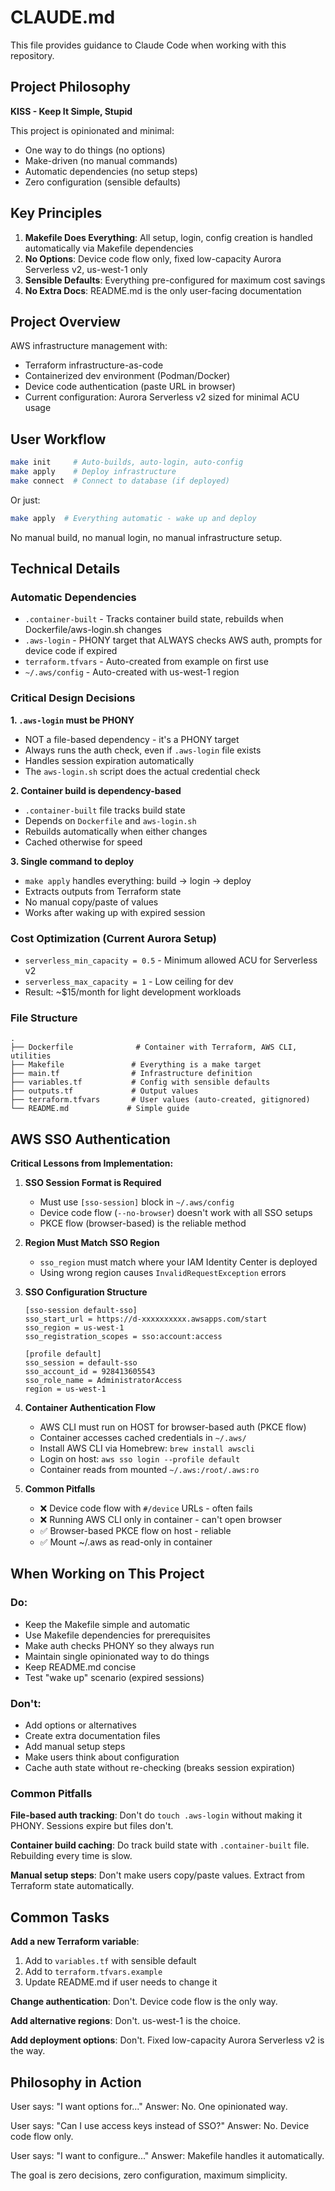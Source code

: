 # CLAUDE.md

This file provides guidance to Claude Code when working with this repository.

## Project Philosophy

**KISS - Keep It Simple, Stupid**

This project is opinionated and minimal:
- One way to do things (no options)
- Make-driven (no manual commands)
- Automatic dependencies (no setup steps)
- Zero configuration (sensible defaults)

## Key Principles

1. **Makefile Does Everything**: All setup, login, config creation is handled automatically via Makefile dependencies
2. **No Options**: Device code flow only, fixed low-capacity Aurora Serverless v2, us-west-1 only
3. **Sensible Defaults**: Everything pre-configured for maximum cost savings
4. **No Extra Docs**: README.md is the only user-facing documentation

## Project Overview

AWS infrastructure management with:
- Terraform infrastructure-as-code
- Containerized dev environment (Podman/Docker)
- Device code authentication (paste URL in browser)
- Current configuration: Aurora Serverless v2 sized for minimal ACU usage

## User Workflow

```bash
make init     # Auto-builds, auto-login, auto-config
make apply    # Deploy infrastructure
make connect  # Connect to database (if deployed)
```

Or just:
```bash
make apply  # Everything automatic - wake up and deploy
```

No manual build, no manual login, no manual infrastructure setup.

## Technical Details

### Automatic Dependencies

- `.container-built` - Tracks container build state, rebuilds when Dockerfile/aws-login.sh changes
- `.aws-login` - PHONY target that ALWAYS checks AWS auth, prompts for device code if expired
- `terraform.tfvars` - Auto-created from example on first use
- `~/.aws/config` - Auto-created with us-west-1 region

### Critical Design Decisions

**1. `.aws-login` must be PHONY**
- NOT a file-based dependency - it's a PHONY target
- Always runs the auth check, even if `.aws-login` file exists
- Handles session expiration automatically
- The `aws-login.sh` script does the actual credential check

**2. Container build is dependency-based**
- `.container-built` file tracks build state
- Depends on `Dockerfile` and `aws-login.sh`
- Rebuilds automatically when either changes
- Cached otherwise for speed

**3. Single command to deploy**
- `make apply` handles everything: build → login → deploy
- Extracts outputs from Terraform state
- No manual copy/paste of values
- Works after waking up with expired session

### Cost Optimization (Current Aurora Setup)

- `serverless_min_capacity = 0.5` - Minimum allowed ACU for Serverless v2
- `serverless_max_capacity = 1` - Low ceiling for dev
- Result: ~$15/month for light development workloads

### File Structure

```
.
├── Dockerfile              # Container with Terraform, AWS CLI, utilities
├── Makefile               # Everything is a make target
├── main.tf                # Infrastructure definition
├── variables.tf           # Config with sensible defaults
├── outputs.tf             # Output values
├── terraform.tfvars       # User values (auto-created, gitignored)
└── README.md             # Simple guide
```

## AWS SSO Authentication

**Critical Lessons from Implementation:**

1. **SSO Session Format is Required**
   - Must use `[sso-session]` block in `~/.aws/config`
   - Device code flow (`--no-browser`) doesn't work with all SSO setups
   - PKCE flow (browser-based) is the reliable method

2. **Region Must Match SSO Region**
   - `sso_region` must match where your IAM Identity Center is deployed
   - Using wrong region causes `InvalidRequestException` errors

3. **SSO Configuration Structure**
   ```
   [sso-session default-sso]
   sso_start_url = https://d-xxxxxxxxxx.awsapps.com/start
   sso_region = us-west-1
   sso_registration_scopes = sso:account:access

   [profile default]
   sso_session = default-sso
   sso_account_id = 928413605543
   sso_role_name = AdministratorAccess
   region = us-west-1
   ```

4. **Container Authentication Flow**
   - AWS CLI must run on HOST for browser-based auth (PKCE flow)
   - Container accesses cached credentials in `~/.aws/`
   - Install AWS CLI via Homebrew: `brew install awscli`
   - Login on host: `aws sso login --profile default`
   - Container reads from mounted `~/.aws:/root/.aws:ro`

5. **Common Pitfalls**
   - ❌ Device code flow with `#/device` URLs - often fails
   - ❌ Running AWS CLI only in container - can't open browser
   - ✅ Browser-based PKCE flow on host - reliable
   - ✅ Mount ~/.aws as read-only in container

## When Working on This Project

### Do:
- Keep the Makefile simple and automatic
- Use Makefile dependencies for prerequisites
- Make auth checks PHONY so they always run
- Maintain single opinionated way to do things
- Keep README.md concise
- Test "wake up" scenario (expired sessions)

### Don't:
- Add options or alternatives
- Create extra documentation files
- Add manual setup steps
- Make users think about configuration
- Cache auth state without re-checking (breaks session expiration)

### Common Pitfalls

**File-based auth tracking**: Don't do `touch .aws-login` without making it PHONY. Sessions expire but files don't.

**Container build caching**: Do track build state with `.container-built` file. Rebuilding every time is slow.

**Manual setup steps**: Don't make users copy/paste values. Extract from Terraform state automatically.

## Common Tasks

**Add a new Terraform variable**:
1. Add to `variables.tf` with sensible default
2. Add to `terraform.tfvars.example`
3. Update README.md if user needs to change it

**Change authentication**:
Don't. Device code flow is the only way.

**Add alternative regions**:
Don't. us-west-1 is the choice.

**Add deployment options**:
Don't. Fixed low-capacity Aurora Serverless v2 is the way.

## Philosophy in Action

User says: "I want options for..."
Answer: No. One opinionated way.

User says: "Can I use access keys instead of SSO?"
Answer: No. Device code flow only.

User says: "I want to configure..."
Answer: Makefile handles it automatically.

The goal is zero decisions, zero configuration, maximum simplicity.
